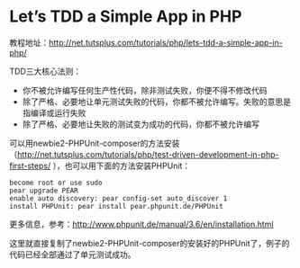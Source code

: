 Let’s TDD a Simple App in PHP
=========================

教程地址：http://net.tutsplus.com/tutorials/php/lets-tdd-a-simple-app-in-php/


TDD三大核心法则：
- 你不被允许编写任何生产性代码，除非测试失败，你便不得不修改代码
- 除了严格、必要地让单元测试失败的代码，你都不被允许编写。失败的意思是指编译或运行失败
- 除了严格、必要地让失败的测试变为成功的代码，你都不被允许编写


可以用newbie2-PHPUnit-composer的方法安装（http://net.tutsplus.com/tutorials/php/test-driven-development-in-php-first-steps/ ），也可以用下面的方法安装PHPUnit：

    become root or use sudo
    pear upgrade PEAR
    enable auto discovery: pear config-set auto_discover 1
    install PHPUnit: pear install pear.phpunit.de/PHPUnit

更多信息，参考：http://www.phpunit.de/manual/3.6/en/installation.html

这里就直接复制了newbie2-PHPUnit-composer的安装好的PHPUnit了，例子的代码已经全部通过了单元测试成功。

